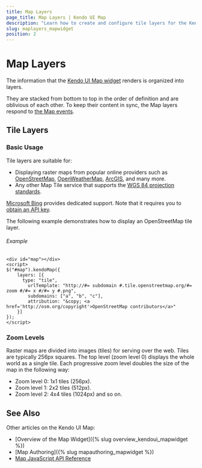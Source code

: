```yaml
---
title: Map Layers
page_title: Map Layers | Kendo UI Map
description: "Learn how to create and configure tile layers for the Kendo UI Map widget."
slug: maplayers_mapwidget
position: 2
---
```


# Map Layers

The information that the [Kendo UI Map widget](http://demos.telerik.com/kendo-ui/map/index) renders is organized into layers.

They are stacked from bottom to top in the order of definition and are oblivious of each other. To keep their content in sync, the Map layers respond to [the Map events](/api/javascript/dataviz/ui/map#events).

## Tile Layers

### Basic Usage

Tile layers are suitable for:

* Displaying raster maps from popular online providers such as [OpenStreetMap](http://www.openstreetmap.org/), [OpenWeatherMap](http://openweathermap.org/), [ArcGIS](https://developers.arcgis.com/en/), and many more.
* Any other Map Tile service that supports the [WGS 84 projection standards](https://en.wikipedia.org/wiki/World_Geodetic_System).

[Microsoft Bing](http://msdn.microsoft.com/en-us/library/ff701713.aspx) provides dedicated support. Note that it requires you to [obtain an API key](http://msdn.microsoft.com/en-us/library/ff428642.aspx).

The following example demonstrates how to display an OpenStreetMap tile layer.

###### Example

    <div id="map"></div>
    <script>
    $("#map").kendoMap({
        layers: [{
          type: "tile",
            urlTemplate: "http://#= subdomain #.tile.openstreetmap.org/#= zoom #/#= x #/#= y #.png",
            subdomains: ["a", "b", "c"],
            attribution: "&copy; <a href='http://osm.org/copyright'>OpenStreetMap contributors</a>"
        }]
    });
    </script>

### Zoom Levels

Raster maps are divided into images (tiles) for serving over the web. Tiles are typically 256px squares. The top level (zoom level 0) displays the whole world as a single tile. Each progressive zoom level doubles the size of the map in the following way:

- Zoom level 0: 1x1 tiles (256px).
- Zoom level 1: 2x2 tiles (512px).
- Zoom level 2: 4x4 tiles (1024px) and so on.

## See Also

Other articles on the Kendo UI Map:

* [Overview of the Map Widget]({% slug overview_kendoui_mapwidget %})
* [Map Authoring]({% slug mapauthoring_mapwidget %})
* [Map JavaScript API Reference](/api/javascript/dataviz/ui/map)
